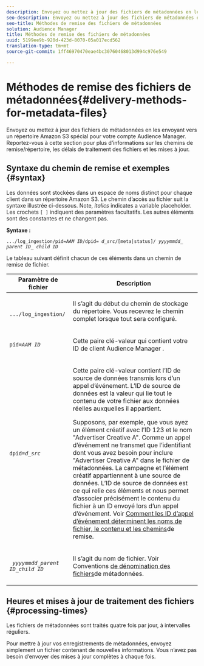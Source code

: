 ```yaml
---
description: Envoyez ou mettez à jour des fichiers de métadonnées en les envoyant vers un répertoire Amazon S3 spécial pour votre compte Audience Manager. Reportez-vous à cette section pour plus d’informations sur les chemins de remise/répertoire, les délais de traitement des fichiers et les mises à jour.
seo-description: Envoyez ou mettez à jour des fichiers de métadonnées en les envoyant vers un répertoire Amazon S3 spécial pour votre compte Audience Manager. Reportez-vous à cette section pour plus d’informations sur les chemins de remise/répertoire, les délais de traitement des fichiers et les mises à jour.
seo-title: Méthodes de remise des fichiers de métadonnées
solution: Audience Manager
title: Méthodes de remise des fichiers de métadonnées
uuid: 5199ee9b-920d-423d-8070-05a017ecd562
translation-type: tm+mt
source-git-commit: 1ff46970470eae4bc30760468013d994c976e549

---
```



# Méthodes de remise des fichiers de métadonnées{#delivery-methods-for-metadata-files}

Envoyez ou mettez à jour des fichiers de métadonnées en les envoyant vers un répertoire Amazon S3 spécial pour votre compte Audience Manager. Reportez-vous à cette section pour plus d’informations sur les chemins de remise/répertoire, les délais de traitement des fichiers et les mises à jour.

## Syntaxe du chemin de remise et exemples {#syntax}

Les données sont stockées dans un espace de noms distinct pour chaque client dans un répertoire Amazon S3. Le chemin d’accès au fichier suit la syntaxe illustrée ci-dessous. Note, *italics* indicates a variable placeholder. Les crochets `[ ]` indiquent des paramètres facultatifs. Les autres éléments sont des constantes et ne changent pas.

**Syntaxe :**
<pre><code>.../log_ingestion/pid=<i>AAM ID</i>/dpid= <i>d_src</i>/[meta|status]/ <i>yyyymmdd</i>_ <i>parent ID</i>_ <i>child ID</i></code></pre>

Le tableau suivant définit chacun de ces éléments dans un chemin de remise de fichier.

<table id="table_E3DB873D4CB3479AA7173838EB9898CE"> 
 <thead> 
  <tr> 
   <th colname="col1" class="entry"> Paramètre de fichier </th> 
   <th colname="col2" class="entry"> Description </th> 
  </tr> 
 </thead>
 <tbody> 
  <tr> 
   <td colname="col1"> <p> <code> .../log_ingestion/</code> </p> </td> 
   <td colname="col2"> <p>Il s’agit du début du chemin de stockage du répertoire. Vous recevrez le chemin complet lorsque tout sera configuré. </p> </td> 
  </tr> 
  <tr> 
   <td colname="col1"> <p> <code>pid=<i>AAM ID</i></code> </p> </td> 
   <td colname="col2"> <p>Cette paire clé-valeur qui contient votre ID de client <span class="keyword"> Audience Manager</span> . </p> </td> 
  </tr> 
  <tr> 
   <td colname="col1"> <p> <code>dpid=<i>d_src</i></code> </p> </td> 
   <td colname="col2"> <p>Cette paire clé-valeur contient l’ID de source de données transmis lors d’un appel d’événement. L’ID de source de données est la valeur qui lie tout le contenu de votre fichier aux données réelles auxquelles il appartient. </p> <p>Supposons, par exemple, que vous ayez un élément créatif avec l’ID 123 et le nom "Advertiser Creative A". Comme un appel d’événement ne transmet que l’identifiant dont vous avez besoin pour inclure "Advertiser Creative A" dans le fichier de métadonnées. La campagne et l’élément créatif appartiennent à une source de données. L’ID de source de données est ce qui relie ces éléments et nous permet d’associer précisément le contenu du fichier à un ID envoyé lors d’un appel d’événement. Voir <a href="../../../reporting/audience-optimization-reports/metadata-files-intro/metadata-file-overview.md#how-ids-shape-file-names"> Comment les ID d’appel d’événement déterminent les noms de fichier, le contenu et les chemins</a>de remise. </p> </td> 
  </tr> 
  <tr> 
   <td colname="col1"> <p> <code> <i>yyyymmdd</i>_<i>parent ID</i>_<i>child ID</i></code> </p> </td> 
   <td colname="col2"> <p>Il s’agit du nom de fichier. Voir Conventions <a href="../../../reporting/audience-optimization-reports/metadata-files-intro/metadata-file-names.md"> de dénomination des fichiers</a>de métadonnées. </p> </td> 
  </tr> 
 </tbody> 
</table>

## Heures et mises à jour de traitement des fichiers {#processing-times}

Les fichiers de métadonnées sont traités quatre fois par jour, à intervalles réguliers.

Pour mettre à jour vos enregistrements de métadonnées, envoyez simplement un fichier contenant de nouvelles informations. Vous n’avez pas besoin d’envoyer des mises à jour complètes à chaque fois.
